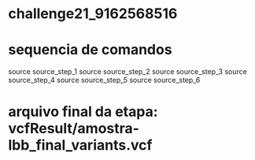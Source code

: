 # challenge21_9162568516
# sequencia de comandos

source source_step_1
source source_step_2
source source_step_3
source source_step_4
source source_step_5
source source_step_6

# arquivo final da etapa: vcfResult/amostra-lbb_final_variants.vcf